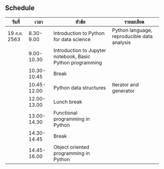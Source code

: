 ## Schedule


|วันที่|เวลา|หัวข้อ|รายละเอียด|
|---|---|---|---|
|19 ส.ค. 2563|8.30-9.00|Introduction to Python for data science|Python language, reproducible data analysis|
||9.00-10.30|Introduction to Jupyter notebook, Basic Python programming||
||10.30-10.45|Break||
||10.45-12.00|Python data structures|Iterator and generator|
||12.00-13.00|Lunch break||
||13.00-14.30|Functional programming in Python||
||14.30-14.45|Break||
||14.45-16.00|Object oriented programming in Python||
